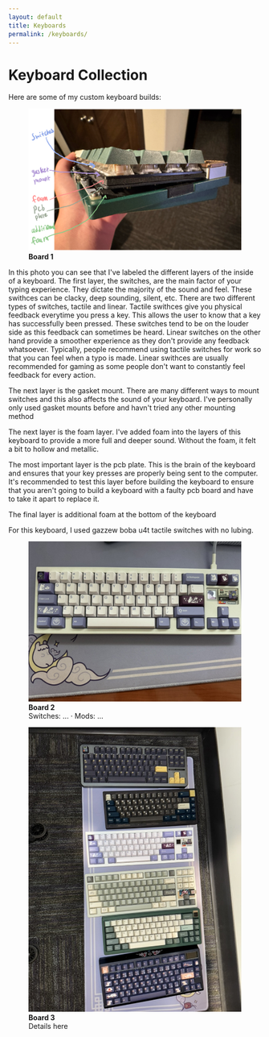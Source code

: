 ```yaml
---
layout: default
title: Keyboards
permalink: /keyboards/
---
```


# Keyboard Collection

Here are some of my custom keyboard builds:

<div class="gallery">
  <figure>
    <img src="/assets/img/7E0B4E4A-7255-49CF-8D4C-3E619A56C90E_1_201_a.jpeg" alt="Keyboard 1">
    <figcaption><strong>Board 1</strong><br/></figcaption>
  </figure>
In this photo you can see that I've labeled the different layers of the inside of a keyboard. The first layer, the switches, are the main factor of your typing experience. They dictate the majority of the sound and feel. These swithces can be clacky, deep sounding, silent, etc. There are two different types of switches, tactile and linear. Tactile swithces give you physical feedback everytime you press a key. This allows the user to know that a key has successfully been pressed. These switches tend to be on the louder side as this feedback can sometimes be heard. Linear switches on the other hand provide a smoother experience as they don't provide any feedback whatsoever. Typically, people recommend using tactile switches for work so that you can feel when a typo is made. Linear swithces are usually recommended for gaming as some people don't want to constantly feel feedback for every action.

The next layer is the gasket mount. There are many different ways to mount switches and this also affects the sound of your keyboard. I've personally only used gasket mounts before and havn't tried any other mounting method

The next layer is the foam layer. I've added foam into the layers of this keyboard to provide a more full and deeper sound. Without the foam, it felt a bit to hollow and metallic.

The most important layer is the pcb plate. This is the brain of the keyboard and ensures that your key presses are properly being sent to the computer. It's recommended to test this layer before building the keyboard to ensure that you aren't going to build a keyboard with a faulty pcb board and have to take it apart to replace it.

The final layer is additional foam at the bottom of the keyboard

For this keyboard, I used gazzew boba u4t tactile switches with no lubing.
  <figure>
    <img src="/assets/img/424BD3D8-00B2-4F79-B224-F3AEB715D12B_1_105_c.jpeg" alt="Keyboard 2">
    <figcaption><strong>Board 2</strong><br/>Switches: ... · Mods: ...</figcaption>
  </figure>

  <figure>
    <img src="/assets/img/6A220EB0-881A-466D-92A7-F469AE83592D_1_105_c.jpeg" alt="Keyboard 3">
    <figcaption><strong>Board 3</strong><br/>Details here</figcaption>
  </figure>
</div>
